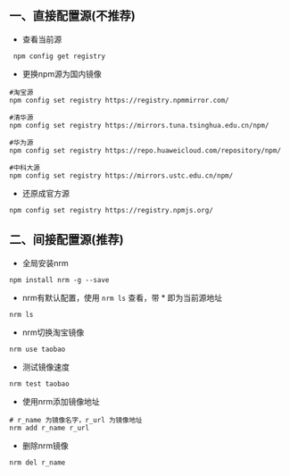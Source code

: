 ## 一、直接配置源(不推荐)

*   查看当前源

```shell
 npm config get registry
```

*   更换npm源为国内镜像

```shell
#淘宝源
npm config set registry https://registry.npmmirror.com/

#清华源
npm config set registry https://mirrors.tuna.tsinghua.edu.cn/npm/

#华为源
npm config set registry https://repo.huaweicloud.com/repository/npm/

#中科大源
npm config set registry https://mirrors.ustc.edu.cn/npm/
```

*   还原成官方源

```shell
npm config set registry https://registry.npmjs.org/
```

## 二、间接配置源(推荐)

*   全局安装nrm

```shell
npm install nrm -g --save
```

*   nrm有默认配置，使用 `nrm ls` 查看，带 \* 即为当前源地址

```shell
nrm ls
```

*   nrm切换淘宝镜像

```shell
nrm use taobao
```

*   测试镜像速度

```shell
nrm test taobao
```

*   使用nrm添加镜像地址

```shell
# r_name 为镜像名字，r_url 为镜像地址
nrm add r_name r_url 
```

*   删除nrm镜像

```shell
nrm del r_name
```
